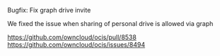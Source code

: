 Bugfix: Fix graph drive invite

We fixed the issue when sharing of personal drive is allowed via graph

https://github.com/owncloud/ocis/pull/8538
https://github.com/owncloud/ocis/issues/8494
